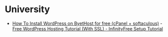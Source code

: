 # University
- [How To Install WordPress on ByetHost for free (cPanel + softaculous)](https://youtu.be/Ump42zlCOXQ) - [Free WordPress Hosting Tutorial (With SSL) - InfinityFree Setup Tutorial](https://youtu.be/7uNvYHyBNa0)
